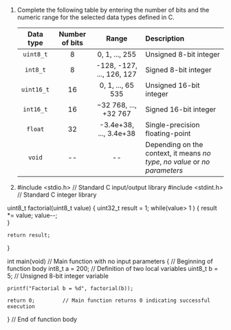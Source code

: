 1. Complete the following table by entering the number of bits and the numeric range for the selected data types defined in C.

   | **Data type** | **Number of bits** | **Range** | **Description** |
   | :-: | :-: | :-: | :-- |
   | `uint8_t`  | 8 | 0, 1, ..., 255 | Unsigned 8-bit integer |
   | `int8_t`   | 8 | -128, -127, ..., 126, 127 | Signed 8-bit integer |
   | `uint16_t` | 16 | 0, 1, ..., 65 535 |  Unsigned 16-bit integer |
   | `int16_t`  | 16 | −32 768, ..., +32 767 | Signed 16-bit integer |
   | `float`    | 32 | -3.4e+38, ..., 3.4e+38 | Single-precision floating-point |
   | `void`     | -- | -- | Depending on the context, it means *no type*, *no value* or *no parameters* |

<a name="part1"></a>



2. #include <stdio.h>    // Standard C input/output library
#include <stdint.h>   // Standard C integer library

uint8_t factorial(uint8_t value)
{
    uint32_t result = 1;
    while(value> 1 ) {
       result *= value;
       value--;    
    }
    
    return result;
}

int main(void)        // Main function with no input parameters
{                     // Beginning of function body
    int8_t  a = 200;  // Definition of two local variables
    uint8_t b = 5;  // Unsigned 8-bit integer variable

    printf("Factorial b = %d", factorial(b));
    
    return 0;         // Main function returns 0 indicating successful execution
}                     // End of function body
